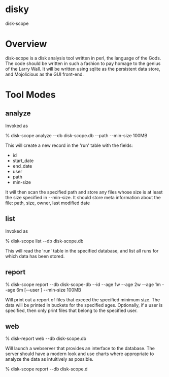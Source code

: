# disky
disk-scope

# Overview
disk-scope is a disk analysis tool written in perl, the language of the Gods. The code should be
written in such a fashion to pay homage to the genius of the Larry Wall. It will be written using
sqlite as the persistent data store, and Mojolicious as the GUI front-end.

# Tool Modes

## analyze
Invoked as

% disk-scope analyze --db disk-scope.db --path <path> --min-size 100MB

This will create a new record in the 'run' table with the fields:

* id
* start_date
* end_date
* user
* path
* min-size

It will then scan the specified path and store any files whose size is at least the size specified in
--min-size. It should store meta information about the file: path, size, owner, last modified date


## list
Invoked as

% disk-scope list --db disk-scope.db

This will read the 'run' table in the specified database, and list all runs for which data has been
stored.


## report

% disk-scope report --db disk-scope-db --id <id> --age 1w --age 2w --age 1m --age 6m [--user <user>] --min-size 100MB

Will print out a report of files that exceed the specified minimum size. The data will be printed
in buckets for the specified ages. Optionally, if a user is specified, then only print files that belong
to the specified user.


## web

% disk-report web --db disk-scope.db

Will launch a webserver that provides an interface to the database. The server should have a modern look
and use charts where appropriate to analyze the data as intuitively as possible.

% disk-scope report --db disk-scope.d
